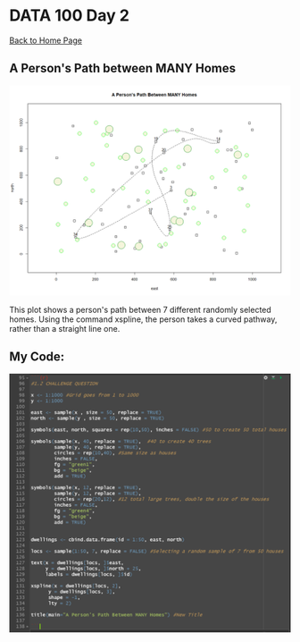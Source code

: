 # DATA 100 Day 2

[Back to Home Page](https://jeremy-swack.github.io/wicked-problems/)

## A Person's Path between MANY Homes

![](DATA_100_Day_2_PLOT.png)

This plot shows a person's path between 7 different randomly selected homes. Using the command xspline, the person takes a curved pathway, rather than a straight line one.

## My Code:

![](DATA_100_Day_2_CODE.png)
